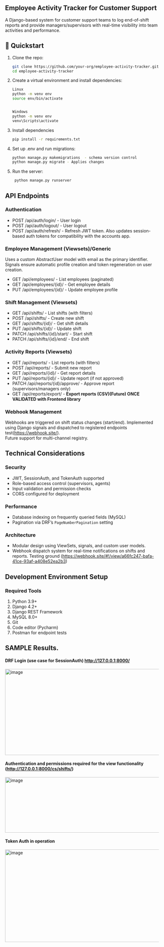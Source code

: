 ## Employee Activity Tracker for Customer Support 

A Django-based system for customer support teams to log end-of-shift reports and provide managers/supervisors with real-time visibility into team activities and performance.

## 🚀 Quickstart

1. Clone the repo:

   ```bash
   git clone https://github.com/your-org/employee-activity-tracker.git
   cd employee-activity-tracker

2. Create a virtual environment and install dependencies:
   
   ``` bash
   Linux
   python -m venv env
   source env/bin/activate
   

   Windows
   python -m venv env
   venv\Scripts\activate

3. Install dependencies

   ``` bash
   pip install -r requirements.txt

4. Set up .env and run migrations:

   ``` bash
   python manage.py makemigrations  - schema version control
   python manage.py migrate - Applies changes

5. Run the server:

   ``` bash
    python manage.py runserver


## API Endpoints

### Authentication
 - POST /api/auth/login/ - User login
 - POST /api/auth/logout/ - User logout
 - POST /api/auth/refresh/ - Refresh JWT token. Also updates session-based auth tokens for compatibility with the accounts app.

### Employee Management (Viewsets)/Generic

Uses a custom AbstractUser model with email as the primary identifier. <br> Signals ensure automatic profile creation and token regeneration on user creation.

 - GET /api/employees/ - List employees (paginated)
 - GET /api/employees/{id}/ - Get employee details
 - PUT /api/employees/{id}/ - Update employee profile

### Shift Management (Viewsets)


 - GET /api/shifts/ - List shifts (with filters)
 - POST /api/shifts/ - Create new shift
 - GET /api/shifts/{id}/ - Get shift details
 - PUT /api/shifts/{id}/ - Update shift
 - PATCH /api/shifts/{id}/start/ - Start shift
 - PATCH /api/shifts/{id}/end/ - End shift

### Activity Reports (Viewsets)

 - GET /api/reports/ - List reports (with filters)
 - POST /api/reports/ - Submit new report
 - GET /api/reports/{id}/ - Get report details
 - PUT /api/reports/{id}/ - Update report (if not approved)
 - PATCH /api/reports/{id}/approve/ - Approve report (supervisors/managers only)
 - GET /api/reports/export/ - <b> Export reports (CSV)(Future) ONCE VALIDATED with Frontend library</b>
### Webhook Management

Webhooks are triggered on shift status changes (start/end). Implemented using Django signals and dispatched to registered endpoints test(https://webhook.site/). <br> 
Future support for multi-channel registry.

## Technical Considerations

### Security
- JWT, SessionAuth, and TokenAuth supported
- Role-based access control (supervisors, agents)
- Input validation and permission checks
- CORS configured for deployment

### Performance
- Database indexing on frequently queried fields (MySQL)
- Pagination via DRF’s `PageNumberPagination` setting

### Architecture
- Modular design using ViewSets, signals, and custom user models.
- Webhook dispatch system for real-time notifications on shifts and reports. Testing ground (https://webhook.site/#!/view/a66fc247-bafa-41ce-93af-a408e52ea2b3)


## Development Environment Setup

### Required Tools
 1. Python 3.9+
 2. Django 4.2+
 3. Django REST Framework
 5. MySQL 8.0+
 6. Git
 7. Code editor (Pycharm)
 8. Postman for endpoint tests


## SAMPLE Results.

#### DRF Login (use case for SessionAuth) http://127.0.0.1:8000/

<img width="673" height="281" alt="image" src="https://github.com/user-attachments/assets/6c274122-b485-4be7-bf4e-9ccfa064ba7f" />

#### Authentication and permissions required for the view functionality (http://127.0.0.1:8000/cs/shifts/)

<img width="653" height="181" alt="image" src="https://github.com/user-attachments/assets/579fc4c1-8791-44ba-b199-575ee414d39f" />

#### Token Auth in operation

<img width="648" height="302" alt="image" src="https://github.com/user-attachments/assets/104d2465-05d3-4bc0-bf1b-19c98a2d4c26" />
<br>




